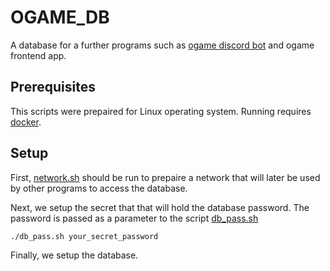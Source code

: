 # OGAME_DB

A database for a further programs such as [ogame discord bot](https://github.com/MrResor/ogame_discord_bot) and ogame frontend app. 

## Prerequisites
This scripts were prepaired for Linux operating system. Running requires [docker](https://www.docker.com/).

## Setup
First, [network.sh](network.sh) should be run to prepaire a network that will later be used by other programs to access the database.

Next, we setup the secret that that will hold the database password. The password is passed as a parameter to the script [db_pass.sh](db_pass.sh)
```
./db_pass.sh your_secret_password
```

Finally, we setup the database.